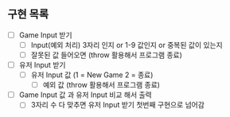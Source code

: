 ## 구현 목록

- [ ] Game Input 받기
  - [ ] Input(예외 처리) 3자리 인지 or 1-9 값인지 or 중복된 값이 있는지
  - [ ] 잘못된 값 들어오면 (throw 활용해서 프로그램 종료)
- [ ] 유저 Input 받기
  - [ ] 유저 Input 값 (1 = New Game 2 = 종료)
    - [ ] 예외 값 (throw 활용해서 프로그램 종료)
- [ ] Game Input 값 과 유저 Input 비교 해서 출력
  - [ ] 3자리 수 다 맞추면 유저 Input 받기 첫번째 구현으로 넘어감
